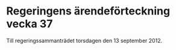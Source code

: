 # Regeringens ärendeförteckning vecka 37

Till regeringssammanträdet torsdagen den 13 september 2012\.
